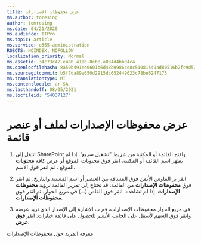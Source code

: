 ```yaml
---
title: عرض محفوظات الإصدارات
ms.author: toresing
author: tomresing
ms.date: 04/21/2020
ms.audience: ITPro
ms.topic: article
ms.service: o365-administration
ROBOTS: NOINDEX, NOFOLLOW
localization_priority: Normal
ms.assetid: 34c73c42-e4a0-41ab-8eb8-a834d4bb04c4
ms.openlocfilehash: 8a50b491ee0601b6d48b0986ce8c51081549ad80516b2fc9d52f1bf6e7c025cf
ms.sourcegitcommit: b5f7da89a650d2915dc652449623c78be6247175
ms.translationtype: MT
ms.contentlocale: ar-SA
ms.lasthandoff: 08/05/2021
ms.locfileid: "54037127"
---
```

# <a name="view-version-history-of-a-file-or-list-item"></a>عرض محفوظات الإصدارات لملف أو عنصر قائمة

1. انتقل إلى SharePoint وافتح القائمة أو المكتبة من شريط "تشغيل سريع". إذا لم يظهر اسم القائمة أو المكتبة،  انقر فوق محتويات الموقع أو عرض كافة **محتويات** الموقع ، ثم انقر فوق الاسم.
    
2. انقر بز الماوس الأيمن فوق المسافة بين العنصر أو اسم المستند والتاريخ، ثم انقر فوق **محفوظات الإصدارات** من القائمة. قد تحتاج إلى تمرير القائمة لرؤية **محفوظات الإصدارات**. إذا لم تشاهده، انقر فوق القاص (...) في مربع الحوار، ثم انقر فوق **محفوظات الإصدارات**.
    
3. في مربع الحوار محفوظات الإصدارات، قم ب الإشارة إلى الإصدار الذي تريد عرضه وانقر فوق السهم لأسفل على الجانب الأيسر للحصول على قائمة خيارات. انقر **فوق عرض**.
    
[معرفة المزيد حول محفوظات الإصدارات](https://go.microsoft.com/fwlink/?linkid=875709)
  

